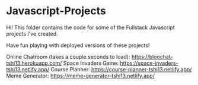 # Javascript-Projects

Hi! This folder contains the code for some of the Fullstack Javascript projects I've created.

Have fun playing with deployed versions of these projects!

Online Chatroom (takes a couple seconds to load): https://bloochat-tshi13.herokuapp.com/
Space Invaders Game: https://space-invaders-tshi13.netlify.app/
Course Planner: https://course-planner-tshi13.netlify.app/
Meme Generator: https://meme-generator-tshi13.netlify.app/
